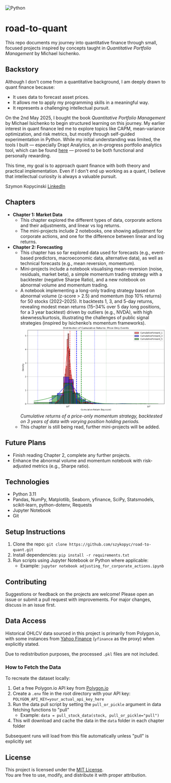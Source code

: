 ![Python](https://img.shields.io/badge/python-3.11-blue)
# road-to-quant
This repo documents my journey into quantitative finance through small, focused projects inspired by concepts taught in *Quantitative Portfolio Management* by Michael Isichenko.

## Backstory
Although I don't come from a quantitative background, I am deeply drawn to quant finance because:
- It uses data to forecast asset prices.
- It allows me to apply my programming skills in a meaningful way.
- It represents a challenging intellectual pursuit.

On the 2nd May 2025, I bought the book *Quantitative Portfolio Management* by Michael Isichenko to begin structured learning on this journey. My earlier interest in quant finance led me to explore topics like CAPM, mean-variance optimization, and risk metrics, but mostly through self-guided experimentation in Python. While my initial understanding was limited, the tools I built — especially Drapt Analytics, an in-progress portfolio analytics tool, which can be found [here](https://github.com/szykopyc/drapt-analytics.git) — proved to be both functional and personally rewarding.


This time, my goal is to approach quant finance with both theory and practical implementation. Even if I don't end up working as a quant, I believe that intellectual curiosity is always a valuable pursuit.

Szymon Kopycinski
[LinkedIn](https://www.linkedin.com/in/szymonkopycinski)

## Chapters
- **Chapter 1: Market Data**
    - This chapter explored the different types of data, corporate actions and their adjustments, and linear vs log returns.
    - The mini-projects include 2 notebooks, one showing adjustment for corporate actions, and one for the difference between linear and log returns.
- **Chapter 2: Forecasting**
    - This chapter has so far explored data used for forecasts (e.g., event-based predictors, macroeconomic data, alternative data), as well as technical forecasts (e.g., mean reversion, momentum).
    - Mini-projects include a notebook visualising mean-reversion (noise, residuals, market beta), a simple momentum trading strategy with a backtester (negative Sharpe Ratio), and a new notebook on abnormal volume and momentum trading.
    - A notebook implementing a long-only trading strategy based on abnormal volume (z-score > 2.5) and momentum (top 10% returns) for 50 stocks (2022–2025). It backtests 1, 3, and 5-day returns, revealing modest mean returns (15–34% over 5 day long positions, for a 3 year backtest) driven by outliers (e.g., NVDA), with high skewness/kurtosis, illustrating the challenges of public signal strategies (inspired by Isichenko’s momentum frameworks).
![Cumulative returns of a price-only momentum strategy, backtested on 3 years of data with varying position holding periods.](images/price_only_momentum_strategy.png)
*Cumulative returns of a price-only momentum strategy, backtested on 3 years of data with varying position holding periods.*
    - This chapter is still being read, further mini-projects will be added.

## Future Plans
- Finish reading Chapter 2, complete any further projects.
- Enhance the abnormal volume and momentum notebook with risk-adjusted metrics (e.g., Sharpe ratio).

## Technologies
- Python 3.11
- Pandas, NumPy, Matplotlib, Seaborn, yfinance, SciPy, Statsmodels, scikit-learn, python-dotenv, Requests
- Jupyter Notebook
- Git

## Setup Instructions
1. Clone the repo: `git clone https://github.com/szykopyc/road-to-quant.git`
2. Install dependencies: `pip install -r requirements.txt`
3. Run scripts using Jupyter Notebook or Python where applicable:
    - Example: `jupyter notebook adjusting_for_corporate_actions.ipynb`

## Contributing
Suggestions or feedback on the projects are welcome! Please open an issue or submit a pull request with improvements. For major changes, discuss in an issue first.

## Data Access

Historical OHLCV data sourced in this project is primarily from Polygon.io, with some instances from [Yahoo Finance](https://uk.finance.yahoo.com) (`yfinance` as the proxy) when explicitly stated.

Due to redistribution purposes, the processed `.pkl` files are not included.

### How to Fetch the Data
To recreate the dataset locally:
1. Get a free Polygon.io API key from [Polygon.io](https://polygon.io)
2. Create a `.env` file in the root directory with your API key:
`POLYGON_API_KEY=your_actual_api_key_here`
3. Run the data pull script by setting the `pull_or_pickle` argument in data fetching functions to "pull"
    - Example: `data = pull_stock_data(stock, pull_or_pickle="pull")`
4. This will download and cache the data in the `data` folder in each chapter folder

Subsequent runs will load from this file automatically unless "pull" is explicitly set

## License

This project is licensed under the [MIT License](LICENSE).  
You are free to use, modify, and distribute it with proper attribution.